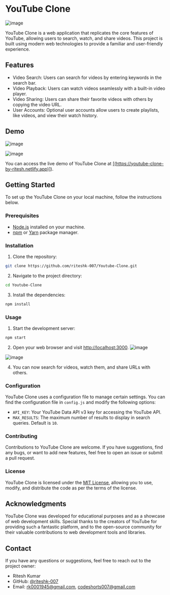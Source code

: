 # YouTube Clone

![image](https://github.com/riteshk-007/Youtube-Clone/assets/135107962/f3ddce49-5564-4db3-b1ca-75e6f14b55dc)



YouTube Clone is a web application that replicates the core features of YouTube, allowing users to search, watch, and share videos. This project is built using modern web technologies to provide a familiar and user-friendly experience.


## Features

- Video Search: Users can search for videos by entering keywords in the search bar.
- Video Playback: Users can watch videos seamlessly with a built-in video player.
- Video Sharing: Users can share their favorite videos with others by copying the video URL.
- User Accounts: Optional user accounts allow users to create playlists, like videos, and view their watch history.

## Demo
![image](https://github.com/riteshk-007/Youtube-Clone/assets/135107962/c01c77de-819c-443f-8746-a1ec6793770f)


![image](https://github.com/riteshk-007/Youtube-Clone/assets/135107962/c1e47d67-3651-480b-a8cd-edbb1b4810dd)


You can access the live demo of YouTube Clone at [[(https://youtube-clone-by-ritesh.netlify.app)]](https://youtube-clone-by-ritesh.netlify.app/)).

## Getting Started

To set up the YouTube Clone on your local machine, follow the instructions below.

### Prerequisites

- [Node.js](https://nodejs.org) installed on your machine.
- [npm](https://www.npmjs.com/) or [Yarn](https://yarnpkg.com/) package manager.

### Installation

1. Clone the repository:

```bash
git clone https://github.com/riteshk-007/Youtube-Clone.git
```

2. Navigate to the project directory:

```bash
cd Youtube-Clone
```

3. Install the dependencies:

```bash
npm install
```

### Usage

1. Start the development server:

```bash
npm start
```

2. Open your web browser and visit [http://localhost:3000](http://localhost:3000).
![image](https://github.com/riteshk-007/Youtube-Clone/assets/135107962/8a75d643-bcf6-4392-a65e-ccd1dec80298)

![image](https://github.com/riteshk-007/Youtube-Clone/assets/135107962/bd31d083-0469-4ef2-acb2-ff14f747280a)


4. You can now search for videos, watch them, and share URLs with others.

### Configuration

YouTube Clone uses a configuration file to manage certain settings. You can find the configuration file in `config.js` and modify the following options:

- `API_KEY`: Your YouTube Data API v3 key for accessing the YouTube API.
- `MAX_RESULTS`: The maximum number of results to display in search queries. Default is `10`.

### Contributing

Contributions to YouTube Clone are welcome. If you have suggestions, find any bugs, or want to add new features, feel free to open an issue or submit a pull request.

### License

YouTube Clone is licensed under the [MIT License](https://opensource.org/licenses/MIT), allowing you to use, modify, and distribute the code as per the terms of the license.

## Acknowledgments

YouTube Clone was developed for educational purposes and as a showcase of web development skills. Special thanks to the creators of YouTube for providing such a fantastic platform, and to the open-source community for their valuable contributions to web development tools and libraries.

## Contact

If you have any questions or suggestions, feel free to reach out to the project owner:

- Ritesh Kumar
- GitHub: [@riteshk-007](https://github.com/riteshk-007)
- Email: rk0001945@gmail.com, codeshorts007@gmail.com

